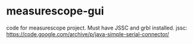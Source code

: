 # measurescope-gui
code for measurescope project. Must have JSSC and grbl installed.
jssc: https://code.google.com/archive/p/java-simple-serial-connector/
